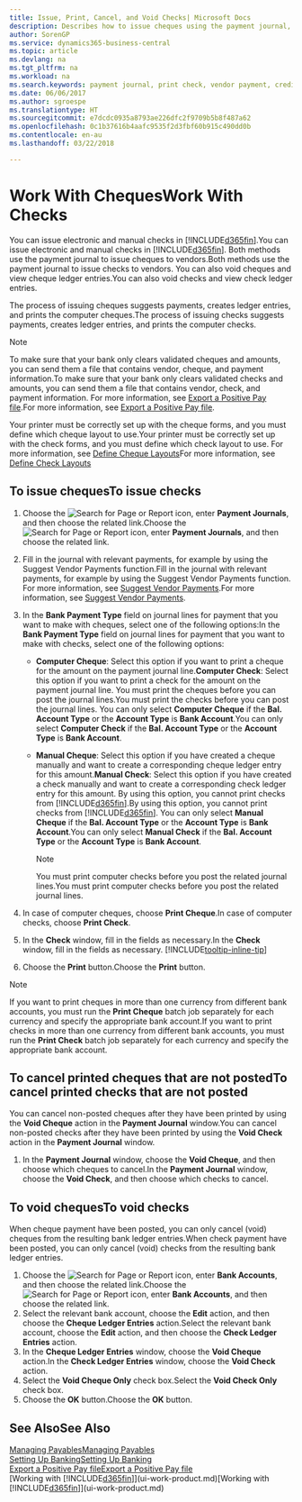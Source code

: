 ```yaml
---
title: Issue, Print, Cancel, and Void Checks| Microsoft Docs
description: Describes how to issue cheques using the payment journal, print cheques, and void or view cheque ledger entries in Business Central.
author: SorenGP
ms.service: dynamics365-business-central
ms.topic: article
ms.devlang: na
ms.tgt_pltfrm: na
ms.workload: na
ms.search.keywords: payment journal, print check, vendor payment, creditor, debt, balance due, AP
ms.date: 06/06/2017
ms.author: sgroespe
ms.translationtype: HT
ms.sourcegitcommit: e7dcdc0935a8793ae226dfc2f9709b5b8f487a62
ms.openlocfilehash: 0c1b37616b4aafc9535f2d3fbf60b915c490dd0b
ms.contentlocale: en-au
ms.lasthandoff: 03/22/2018

---
```

# <a name="work-with-checks"></a><span data-ttu-id="45780-103">Work With Cheques</span><span class="sxs-lookup"><span data-stu-id="45780-103">Work With Checks</span></span>
<span data-ttu-id="45780-104">You can issue electronic and manual checks in [!INCLUDE[d365fin](includes/d365fin_md.md)].</span><span class="sxs-lookup"><span data-stu-id="45780-104">You can issue electronic and manual checks in [!INCLUDE[d365fin](includes/d365fin_md.md)].</span></span> <span data-ttu-id="45780-105">Both methods use the payment journal to issue cheques to vendors.</span><span class="sxs-lookup"><span data-stu-id="45780-105">Both methods use the payment journal to issue checks to vendors.</span></span> <span data-ttu-id="45780-106">You can also void cheques and view cheque ledger entries.</span><span class="sxs-lookup"><span data-stu-id="45780-106">You can also void checks and view check ledger entries.</span></span>

<span data-ttu-id="45780-107">The process of issuing cheques suggests payments, creates ledger entries, and prints the computer cheques.</span><span class="sxs-lookup"><span data-stu-id="45780-107">The process of issuing checks suggests payments, creates ledger entries, and prints the computer checks.</span></span>

> [!NOTE]  
>   <span data-ttu-id="45780-108">To make sure that your bank only clears validated cheques and amounts, you can send them a file that contains vendor, cheque, and payment information.</span><span class="sxs-lookup"><span data-stu-id="45780-108">To make sure that your bank only clears validated checks and amounts, you can send them a file that contains vendor, check, and payment information.</span></span> <span data-ttu-id="45780-109">For more information, see [Export a Positive Pay file](finance-how-positive-pay.md).</span><span class="sxs-lookup"><span data-stu-id="45780-109">For more information, see [Export a Positive Pay file](finance-how-positive-pay.md).</span></span>

<span data-ttu-id="45780-110">Your printer must be correctly set up with the cheque forms, and you must define which cheque layout to use.</span><span class="sxs-lookup"><span data-stu-id="45780-110">Your printer must be correctly set up with the check forms, and you must define which check layout to use.</span></span> <span data-ttu-id="45780-111">For more information, see [Define Cheque Layouts](finance-how-define-check-layouts.md)</span><span class="sxs-lookup"><span data-stu-id="45780-111">For more information, see [Define Check Layouts](finance-how-define-check-layouts.md)</span></span>

## <a name="to-issue-checks"></a><span data-ttu-id="45780-112">To issue cheques</span><span class="sxs-lookup"><span data-stu-id="45780-112">To issue checks</span></span>
1. <span data-ttu-id="45780-113">Choose the ![Search for Page or Report](media/ui-search/search_small.png "Search for Page or Report icon") icon, enter **Payment Journals**, and then choose the related link.</span><span class="sxs-lookup"><span data-stu-id="45780-113">Choose the ![Search for Page or Report](media/ui-search/search_small.png "Search for Page or Report icon") icon, enter **Payment Journals**, and then choose the related link.</span></span>
2. <span data-ttu-id="45780-114">Fill in the journal with relevant payments, for example by using the Suggest Vendor Payments function.</span><span class="sxs-lookup"><span data-stu-id="45780-114">Fill in the journal with relevant payments, for example by using the Suggest Vendor Payments function.</span></span> <span data-ttu-id="45780-115">For more information, see [Suggest Vendor Payments](payables-how-suggest-vendor-payments.md).</span><span class="sxs-lookup"><span data-stu-id="45780-115">For more information, see [Suggest Vendor Payments](payables-how-suggest-vendor-payments.md).</span></span>
3. <span data-ttu-id="45780-116">In the **Bank Payment Type** field on journal lines for payment that you want to make with cheques, select one of the following options:</span><span class="sxs-lookup"><span data-stu-id="45780-116">In the **Bank Payment Type** field on journal lines for payment that you want to make with checks, select one of the following options:</span></span>

   * <span data-ttu-id="45780-117">**Computer Cheque**: Select this option if you want to print a cheque for the amount on the payment journal line.</span><span class="sxs-lookup"><span data-stu-id="45780-117">**Computer Check**: Select this option if you want to print a check for the amount on the payment journal line.</span></span> <span data-ttu-id="45780-118">You must print the cheques before you can post the journal lines.</span><span class="sxs-lookup"><span data-stu-id="45780-118">You must print the checks before you can post the journal lines.</span></span> <span data-ttu-id="45780-119">You can only select **Computer Cheque** if the **Bal. Account Type** or the **Account Type** is **Bank Account**.</span><span class="sxs-lookup"><span data-stu-id="45780-119">You can only select **Computer Check** if the **Bal. Account Type** or the **Account Type** is **Bank Account**.</span></span>
   * <span data-ttu-id="45780-120">**Manual Cheque**: Select this option if you have created a cheque manually and want to create a corresponding cheque ledger entry for this amount.</span><span class="sxs-lookup"><span data-stu-id="45780-120">**Manual Check**: Select this option if you have created a check manually and want to create a corresponding check ledger entry for this amount.</span></span> <span data-ttu-id="45780-121">By using this option, you cannot print checks from [!INCLUDE[d365fin](includes/d365fin_md.md)].</span><span class="sxs-lookup"><span data-stu-id="45780-121">By using this option, you cannot print checks from [!INCLUDE[d365fin](includes/d365fin_md.md)].</span></span> <span data-ttu-id="45780-122">You can only select **Manual Cheque** if the **Bal. Account Type** or the **Account Type** is **Bank Account**.</span><span class="sxs-lookup"><span data-stu-id="45780-122">You can only select **Manual Check** if the **Bal. Account Type** or the **Account Type** is **Bank Account**.</span></span>

     > [!NOTE]  
     >   <span data-ttu-id="45780-123">You must print computer checks before you post the related journal lines.</span><span class="sxs-lookup"><span data-stu-id="45780-123">You must print computer checks before you post the related journal lines.</span></span>
4. <span data-ttu-id="45780-124">In case of computer cheques, choose **Print Cheque**.</span><span class="sxs-lookup"><span data-stu-id="45780-124">In case of computer checks, choose **Print Check**.</span></span>
5. <span data-ttu-id="45780-125">In the **Check** window, fill in the fields as necessary.</span><span class="sxs-lookup"><span data-stu-id="45780-125">In the **Check** window, fill in the fields as necessary.</span></span> [!INCLUDE[tooltip-inline-tip](includes/tooltip-inline-tip_md.md)]
6. <span data-ttu-id="45780-126">Choose the **Print** button.</span><span class="sxs-lookup"><span data-stu-id="45780-126">Choose the **Print** button.</span></span>

> [!NOTE]  
>   <span data-ttu-id="45780-127">If you want to print cheques in more than one currency from different bank accounts, you must run the **Print Cheque** batch job separately for each currency and specify the appropriate bank account.</span><span class="sxs-lookup"><span data-stu-id="45780-127">If you want to print checks in more than one currency from different bank accounts, you must run the **Print Check** batch job separately for each currency and specify the appropriate bank account.</span></span>

## <a name="to-cancel-printed-checks-that-are-not-posted"></a><span data-ttu-id="45780-128">To cancel printed cheques that are not posted</span><span class="sxs-lookup"><span data-stu-id="45780-128">To cancel printed checks that are not posted</span></span>
<span data-ttu-id="45780-129">You can cancel non-posted cheques after they have been printed by using the **Void Cheque** action in the **Payment Journal** window.</span><span class="sxs-lookup"><span data-stu-id="45780-129">You can cancel non-posted checks after they have been printed by using the **Void Check** action in the **Payment Journal** window.</span></span>

1. <span data-ttu-id="45780-130">In the **Payment Journal** window, choose the **Void Cheque**, and then choose which cheques to cancel.</span><span class="sxs-lookup"><span data-stu-id="45780-130">In the **Payment Journal** window, choose the **Void Check**, and then choose which checks to cancel.</span></span>

## <a name="to-void-checks"></a><span data-ttu-id="45780-131">To void cheques</span><span class="sxs-lookup"><span data-stu-id="45780-131">To void checks</span></span>
<span data-ttu-id="45780-132">When cheque payment have been posted, you can only cancel (void) cheques from the resulting bank ledger entries.</span><span class="sxs-lookup"><span data-stu-id="45780-132">When check payment have been posted, you can only cancel (void) checks from the resulting bank ledger entries.</span></span>

1. <span data-ttu-id="45780-133">Choose the ![Search for Page or Report](media/ui-search/search_small.png "Search for Page or Report icon") icon, enter **Bank Accounts**, and then choose the related link.</span><span class="sxs-lookup"><span data-stu-id="45780-133">Choose the ![Search for Page or Report](media/ui-search/search_small.png "Search for Page or Report icon") icon, enter **Bank Accounts**, and then choose the related link.</span></span>
2. <span data-ttu-id="45780-134">Select the relevant bank account, choose the **Edit** action, and then choose the **Cheque Ledger Entries** action.</span><span class="sxs-lookup"><span data-stu-id="45780-134">Select the relevant bank account, choose the **Edit** action, and then choose the **Check Ledger Entries** action.</span></span>
3. <span data-ttu-id="45780-135">In the **Cheque Ledger Entries** window, choose the **Void Cheque** action.</span><span class="sxs-lookup"><span data-stu-id="45780-135">In the **Check Ledger Entries** window, choose the **Void Check** action.</span></span>
4. <span data-ttu-id="45780-136">Select the **Void Cheque Only** check box.</span><span class="sxs-lookup"><span data-stu-id="45780-136">Select the **Void Check Only** check box.</span></span>
5. <span data-ttu-id="45780-137">Choose the **OK** button.</span><span class="sxs-lookup"><span data-stu-id="45780-137">Choose the **OK** button.</span></span>

## <a name="see-also"></a><span data-ttu-id="45780-138">See Also</span><span class="sxs-lookup"><span data-stu-id="45780-138">See Also</span></span>
[<span data-ttu-id="45780-139">Managing Payables</span><span class="sxs-lookup"><span data-stu-id="45780-139">Managing Payables</span></span>](payables-manage-payables.md)  
[<span data-ttu-id="45780-140">Setting Up Banking</span><span class="sxs-lookup"><span data-stu-id="45780-140">Setting Up Banking</span></span>](bank-setup-banking.md)  
[<span data-ttu-id="45780-141">Export a Positive Pay file</span><span class="sxs-lookup"><span data-stu-id="45780-141">Export a Positive Pay file</span></span>](finance-how-positive-pay.md)  
<span data-ttu-id="45780-142">[Working with [!INCLUDE[d365fin](includes/d365fin_md.md)]](ui-work-product.md)</span><span class="sxs-lookup"><span data-stu-id="45780-142">[Working with [!INCLUDE[d365fin](includes/d365fin_md.md)]](ui-work-product.md)</span></span>  

